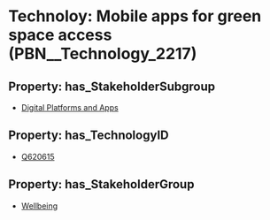 # Technoloy: __Mobile apps for green space access__ (PBN__Technology_2217)

## Property: has_StakeholderSubgroup

* [Digital Platforms and Apps](PBN__TechSubgroup_54)

## Property: has_TechnologyID

* [Q620615](Q620615)

## Property: has_StakeholderGroup

* [Wellbeing](PBN__TechGroup_2)

